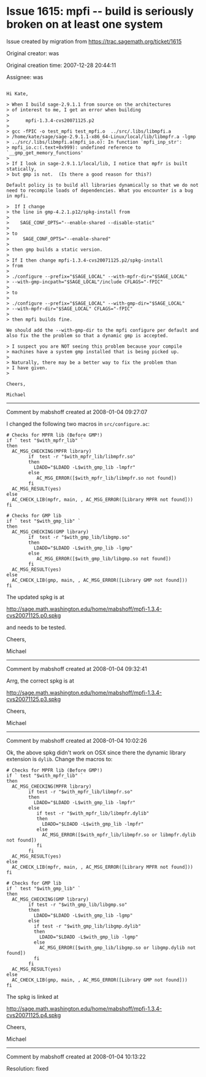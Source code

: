 # Issue 1615: mpfi -- build is seriously broken on at least one system

Issue created by migration from https://trac.sagemath.org/ticket/1615

Original creator: was

Original creation time: 2007-12-28 20:44:11

Assignee: was


```

Hi Kate,

> When I build sage-2.9.1.1 from source on the architectures
> of interest to me, I get an error when building
>
>      mpfi-1.3.4-cvs20071125.p2
>
> gcc -fPIC -o test_mpfi test_mpfi.o  ../src/.libs/libmpfi.a
> /home/kate/sage/sage-2.9.1.1-x86_64-Linux/local/lib/libmpfr.a -lgmp
> ../src/.libs/libmpfi.a(mpfi_io.o): In function `mpfi_inp_str':
> mpfi_io.c:(.text+0x999): undefined reference to `__gmp_get_memory_functions'
>
> If I look in sage-2.9.1.1/local/lib, I notice that mpfr is built statically,
> but gmp is not.  (Is there a good reason for this?)

Default policy is to build all libraries dynamically so that we do not
need to recompile loads of dependencies. What you encounter is a bug
in mpfi.

>  If I change
> the line in gmp-4.2.1.p12/spkg-install from
>
>    SAGE_CONF_OPTS="--enable-shared --disable-static"
>
> to
>     SAGE_CONF_OPTS="--enable-shared"
>
> then gmp builds a static version.
>
> If I then change mpfi-1.3.4-cvs20071125.p2/spkg-install
> from
>
> ./configure --prefix="$SAGE_LOCAL" --with-mpfr-dir="$SAGE_LOCAL"
> --with-gmp-incpath="$SAGE_LOCAL"/include CFLAGS="-fPIC"
>
> to
>
> ./configure --prefix="$SAGE_LOCAL" --with-gmp-dir="$SAGE_LOCAL"
> --with-mpfr-dir="$SAGE_LOCAL" CFLAGS="-fPIC"
>
> then mpfi builds fine.

We should add the --with-gmp-dir to the mpfi configure per default and
also fix the the problem so that a dynamic gmp is accepted.

> I suspect you are NOT seeing this problem because your compile
> machines have a system gmp installed that is being picked up.
>
> Naturally, there may be a better way to fix the problem than
> I have given.
>

Cheers,

Michael
```



---

Comment by mabshoff created at 2008-01-04 09:27:07

I changed the following two macros in `src/configure.ac`:

```
# Checks for MPFR lib (Before GMP!)
if ` test "$with_mpfr_lib" `
then
  AC_MSG_CHECKING(MPFR library)
        if  test -r "$with_mpfr_lib/libmpfr.so"
        then
          LDADD="$LDADD -L$with_gmp_lib -lmpfr"
        else
           AC_MSG_ERROR([$with_mpfr_lib/libmpfr.so not found])
        fi
  AC_MSG_RESULT(yes)
else
  AC_CHECK_LIB(mpfr, main, , AC_MSG_ERROR([Library MPFR not found]))
fi

# Checks for GMP lib
if ` test "$with_gmp_lib" `
then
  AC_MSG_CHECKING(GMP library)
        if  test -r "$with_gmp_lib/libgmp.so"
        then
          LDADD="$LDADD -L$with_gmp_lib -lgmp"
        else
           AC_MSG_ERROR([$with_gmp_lib/libgmp.so not found])
        fi
  AC_MSG_RESULT(yes)
else
  AC_CHECK_LIB(gmp, main, , AC_MSG_ERROR([Library GMP not found]))
fi
```

The updated spkg is at 

 http://sage.math.washington.edu/home/mabshoff/mpfi-1.3.4-cvs20071125.p0.spkg

and needs to be tested.

Cheers,

Michael


---

Comment by mabshoff created at 2008-01-04 09:32:41

Arrg, the correct spkg is at 

 http://sage.math.washington.edu/home/mabshoff/mpfi-1.3.4-cvs20071125.p3.spkg

Cheers,

Michael


---

Comment by mabshoff created at 2008-01-04 10:02:26

Ok, the above spkg didn't work on OSX since there the dynamic library extension is `dylib`. Change the macros to:

```
# Checks for MPFR lib (Before GMP!)
if ` test "$with_mpfr_lib" `
then
  AC_MSG_CHECKING(MPFR library)
        if test -r "$with_mpfr_lib/libmpfr.so"
        then
          LDADD="$LDADD -L$with_gmp_lib -lmpfr"
        else
           if test -r "$with_mpfr_lib/libmpfr.dylib"
           then
             LDADD="$LDADD -L$with_gmp_lib -lmpfr"
           else
             AC_MSG_ERROR([$with_mpfr_lib/libmpfr.so or libmpfr.dylib not found])
           fi
        fi
  AC_MSG_RESULT(yes)
else
  AC_CHECK_LIB(mpfr, main, , AC_MSG_ERROR([Library MPFR not found]))
fi

# Checks for GMP lib
if ` test "$with_gmp_lib" `
then
  AC_MSG_CHECKING(GMP library)
        if test -r "$with_gmp_lib/libgmp.so"
        then
          LDADD="$LDADD -L$with_gmp_lib -lgmp"
        else
          if test -r "$with_gmp_lib/libgmp.dylib"
          then
            LDADD="$LDADD -L$with_gmp_lib -lgmp"
          else
            AC_MSG_ERROR([$with_gmp_lib/libgmp.so or libgmp.dylib not found])
          fi
        fi
  AC_MSG_RESULT(yes)
else
  AC_CHECK_LIB(gmp, main, , AC_MSG_ERROR([Library GMP not found]))
fi
```

The spkg is linked at

http://sage.math.washington.edu/home/mabshoff/mpfi-1.3.4-cvs20071125.p4.spkg

Cheers,

Michael


---

Comment by mabshoff created at 2008-01-04 10:13:22

Resolution: fixed
